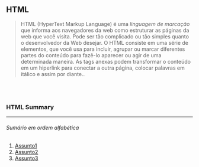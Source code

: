## HTML

> HTML (HyperText Markup Language) é uma *linguagem de marcação* que informa aos navegadores da web como estruturar as páginas da web que você visita. Pode ser tão complicado ou tão simples quanto o desenvolvedor da Web desejar. O HTML consiste em uma série de elementos, que você usa para incluir, agrupar ou marcar diferentes partes do conteúdo para fazê-lo aparecer ou agir de uma determinada maneira. As tags anexas podem transformar o conteúdo em um hiperlink para conectar a outra página, colocar palavras em itálico e assim por diante..


<br></br>

### HTML Summary
---  
###### Sumário em ordem alfabética

1. [Assunto1](https://github.com/dagbertoRigue/web-design/blob/main/...)  
2. [Assunto2](https://github.com/dagbertoRigue/web-design/blob/main/...)  
3. [Assunto3](https://github.com/dagbertoRigue/web-design/blob/main/...)
